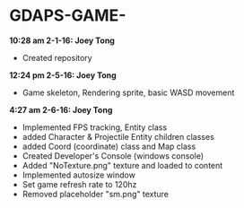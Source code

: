 # GDAPS-GAME-
<b>10:28 am 2-1-16: Joey Tong</b> <ul><li>Created repository</li></ul>

<b>12:24 pm 2-5-16: Joey Tong</b> <ul><li>Game skeleton, Rendering sprite, basic WASD movement</li></ul>

<b>4:27 am 2-6-16: Joey Tong</b> <ul><li> Implemented FPS tracking, Entity class</li>
                          <li> added Character & Projectile Entity children classes</li>
                          <li> added Coord (coordinate) class and Map class</li>
                  			  <li> Created Developer's Console (windows console)</li>
                  			  <li> Added "NoTexture.png" texture and loaded to content</li>
                  			  <li> Implemented autosize window</li>
                  			  <li> Set game refresh rate to 120hz</li>
                  			  <li> Removed placeholder "sm.png" texture</li></ul>
                  			  
                            

